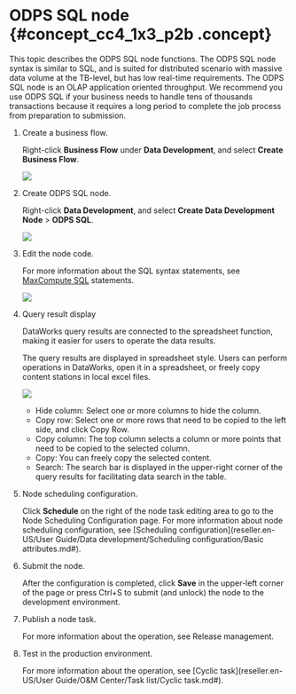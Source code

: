 # ODPS SQL node {#concept_cc4_1x3_p2b .concept}

This topic describes the ODPS SQL node functions. The ODPS SQL node syntax is similar to SQL, and is suited for distributed scenario with massive data volume at the TB-level, but has low real-time requirements. The ODPS SQL node is an OLAP application oriented throughput. We recommend you use ODPS SQL if your business needs to handle tens of thousands transactions because it requires a long period to complete the job process from preparation to submission.

1.  Create a business flow.

    Right-click **Business Flow** under **Data Development**, and select **Create Business Flow**.

    ![](http://static-aliyun-doc.oss-cn-hangzhou.aliyuncs.com/assets/img/16292/15525307667651_en-US.png)

2.  Create ODPS SQL node.

    Right-click **Data Development**, and select **Create Data Development Node** \> **ODPS SQL**.

    ![](http://static-aliyun-doc.oss-cn-hangzhou.aliyuncs.com/assets/img/16293/15525307667679_en-US.png)

3.  Edit the node code.

    For more information about the SQL syntax statements, see [MaxCompute SQL](https://www.alibabacloud.com/help/doc-detail/27860.htm) statements.

    ![](http://static-aliyun-doc.oss-cn-hangzhou.aliyuncs.com/assets/img/16293/15525307667680_en-US.png)

4.  Query result display

    DataWorks query results are connected to the spreadsheet function, making it easier for users to operate the data results.

    The query results are displayed in spreadsheet style. Users can perform operations in DataWorks, open it in a spreadsheet, or freely copy content stations in local excel files.

    ![](http://static-aliyun-doc.oss-cn-hangzhou.aliyuncs.com/assets/img/16335/15525307668260_en-US.png)

    -   Hide column: Select one or more columns to hide the column.
    -   Copy row: Select one or more rows that need to be copied to the left side, and click Copy Row.
    -   Copy column: The top column selects a column or more points that need to be copied to the selected column.
    -   Copy: You can freely copy the selected content.
    -   Search: The search bar is displayed in the upper-right corner of the query results for facilitating data search in the table.
5.  Node scheduling configuration.

    Click **Schedule** on the right of the node task editing area to go to the Node Scheduling Configuration page. For more information about node scheduling configuration, see [Scheduling configuration](reseller.en-US/User Guide/Data development/Scheduling configuration/Basic attributes.md#).

6.  Submit the node.

    After the configuration is completed, click **Save** in the upper-left corner of the page or press Ctrl+S to submit \(and unlock\) the node to the development environment.

7.  Publish a node task.

    For more information about the operation, see Release management.

8.  Test in the production environment.

    For more information about the operation, see [Cyclic task](reseller.en-US/User Guide/O&M Center/Task list/Cyclic task.md#).


